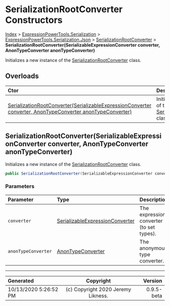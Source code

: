﻿# SerializationRootConverter Constructors

[Index](../index.md) > [ExpressionPowerTools.Serialization](ExpressionPowerTools.Serialization.a.md) > [ExpressionPowerTools.Serialization.Json](ExpressionPowerTools.Serialization.Json.n.md) > [SerializationRootConverter](ExpressionPowerTools.Serialization.Json.SerializationRootConverter.cs.md) > **SerializationRootConverter(SerializableExpressionConverter converter, AnonTypeConverter anonTypeConverter)**

Initializes a new instance of the [SerializationRootConverter](ExpressionPowerTools.Serialization.Json.SerializationRootConverter.cs.md) class.

## Overloads

| Ctor | Description |
| :-- | :-- |
| [SerializationRootConverter(SerializableExpressionConverter converter, AnonTypeConverter anonTypeConverter)](#serializationrootconverterserializableexpressionconverter-converter-anontypeconverter-anontypeconverter) | Initializes a new instance of the [SerializationRootConverter](ExpressionPowerTools.Serialization.Json.SerializationRootConverter.cs.md) class. |

## SerializationRootConverter(SerializableExpressionConverter converter, AnonTypeConverter anonTypeConverter)

Initializes a new instance of the [SerializationRootConverter](ExpressionPowerTools.Serialization.Json.SerializationRootConverter.cs.md) class.

```csharp
public SerializationRootConverter(SerializableExpressionConverter converter, AnonTypeConverter anonTypeConverter)
```

### Parameters

| Parameter | Type | Description |
| :-- | :-- | :-- |
| `converter` | [SerializableExpressionConverter](ExpressionPowerTools.Serialization.Json.SerializableExpressionConverter.cs.md) | The expression converter (to set types). |
| `anonTypeConverter` | [AnonTypeConverter](ExpressionPowerTools.Serialization.Json.AnonTypeConverter.cs.md) | The anonymous type converter. |



---

| Generated | Copyright | Version |
| :-- | :-: | --: |
| 10/13/2020 5:26:52 PM | (c) Copyright 2020 Jeremy Likness. | 0.9.5-beta |
